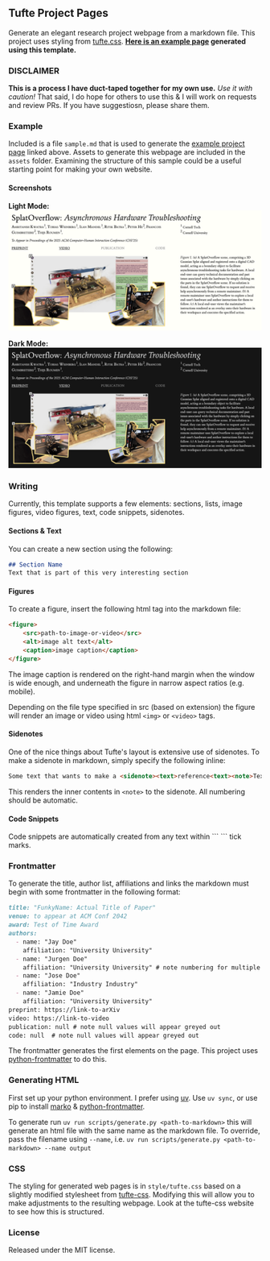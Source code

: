 ## Tufte Project Pages

Generate an elegant research project webpage from a markdown file. This project uses styling from [tufte.css](https://github.com/edwardtufte/tufte-css). **[Here is an example page](https://amritkwatra.com/research/splatoverflow) generated using this template.**

### DISCLAIMER
**This is a process I have duct-taped together for my own use.** _Use it with caution!_ That said, I do hope for others to use this & I will work on requests and review PRs. If you have suggestiosn, please share them.

### Example
Included is a file `sample.md` that is used to generate the [example project page](https://amritkwatra.com/research/splatoverflow) linked above. Assets to generate this webpage are included in the `assets` folder. Examining the structure of this sample could be a useful starting point for making your own website.

#### Screenshots
**Light Mode:**
![Light Mode Example](assets/light-mode.png)

**Dark Mode:**
![Dark Mode Example](assets/dark-mode.png)

### Writing
Currently, this template supports a few elements: sections, lists, image figures, video figures, text, code snippets, sidenotes.

#### Sections & Text
You can create a new section using the following:

```md
## Section Name
Text that is part of this very interesting section
```

#### Figures
To create a figure, insert the following html tag into the markdown file:

```md
<figure>
    <src>path-to-image-or-video</src>
    <alt>image alt text</alt>
    <caption>image caption</caption>
</figure>
```
The image caption is rendered on the right-hand margin when the window is wide enough, and underneath the figure in narrow aspect ratios (e.g. mobile).

Depending on the file type specified in src (based on extension) the figure will render an image or video using html `<img>` or `<video>` tags.

#### Sidenotes
One of the nice things about Tufte's layout is extensive use of sidenotes. To make a sidenote in markdown, simply specify the following inline:
```md
Some text that wants to make a <sidenote><text>reference<text><note>Text that explains the reference.<note></sidenote> that helps provide the reader context
```
This renders the inner contents in `<note>` to the sidenote. All numbering should be automatic.

#### Code Snippets
Code snippets are automatically created from any text within \``` \``` tick marks.

### Frontmatter
To generate the title, author list, affiliations and links the markdown must begin with some frontmatter in the following format:
```md
title: "FunkyName: Actual Title of Paper"
venue: to appear at ACM Conf 2042
award: Test of Time Award
authors:
  - name: "Jay Doe"
    affiliation: "University University"
  - name: "Jurgen Doe"
    affiliation: "University University" # note numbering for multiple common affiliations is done automatically. Currently only one affiliation per author is supported.
  - name: "Jose Doe"
    affiliation: "Industry Industry"
  - name: "Jamie Doe"
    affiliation: "University University"
preprint: https://link-to-arXiv
video: https://link-to-video
publication: null # note null values will appear greyed out
code: null  # note null values will appear greyed out
```
The frontmatter generates the first elements on the page. This project uses [python-frontmatter](https://github.com/eyeseast/python-frontmatter) to do this.

### Generating HTML

First set up your python environment. I prefer using [uv](https://docs.astral.sh/uv/). Use `uv sync`, or use pip to install [marko](https://marko-py.readthedocs.io/en/latest/index.html) & [python-frontmatter](https://github.com/eyeseast/python-frontmatter).

To generate run `uv run scripts/generate.py <path-to-markdown>` this will generate an html file with the same name as the markdown file. To override, pass the filename using `--name`, i.e. `uv run scripts/generate.py <path-to-markdown> --name output`

### CSS

The styling for generated web pages is in `style/tufte.css` based on a slightly modified stylesheet from [tufte-css](https://github.com/edwardtufte/tufte-css). Modifying this will allow you to make adjustments to the resulting webpage. Look at the tufte-css website to see how this is structured.

### License

Released under the MIT license.
